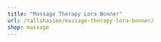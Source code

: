 ```yaml
---
title: "Massage Therapy Lora Bonner"
url: /tallahassee/massage-therapy-lora-bonner/
shop: massage
---
```

